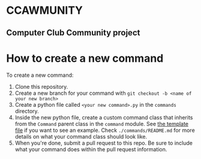 # CCAWMUNITY
## Computer Club Community project

# How to create a new command

To create a new command:
1. Clone this repository.
2. Create a new branch for your command with `git checkout -b <name of your new branch>`
3. Create a python file called `<your new command>.py` in the `commands` directory.
4. Inside the new python file, create a custom command class that inherits from the `Command` parent class in the `command` module. See [the template file](./commands/template.py) if you want to see an example. Check `./commands/README.md` for more details on what your command class should look like.
5. When you're done, submit a pull request to this repo. Be sure to include what your command does within the pull request information.
